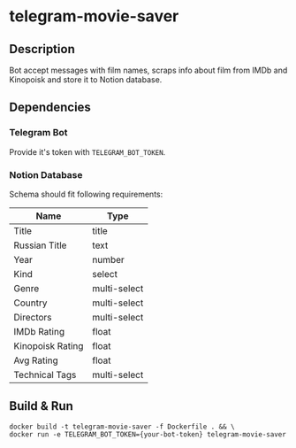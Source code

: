 # telegram-movie-saver

## Description

Bot accept messages with film names,
scraps info about film from IMDb and Kinopoisk
and store it to Notion database.

## Dependencies

### Telegram Bot

Provide it's token with `TELEGRAM_BOT_TOKEN`.

### Notion Database

Schema should fit following requirements:

| Name             | Type         |
|------------------|--------------|
| Title            | title        |
| Russian Title    | text         |
| Year             | number       |
| Kind             | select       |
| Genre            | multi-select |
| Country          | multi-select |
| Directors        | multi-select |
| IMDb Rating      | float        |
| Kinopoisk Rating | float        |
| Avg Rating       | float        |
| Technical Tags   | multi-select |

## Build & Run

```
docker build -t telegram-movie-saver -f Dockerfile . && \
docker run -e TELEGRAM_BOT_TOKEN={your-bot-token} telegram-movie-saver
```
